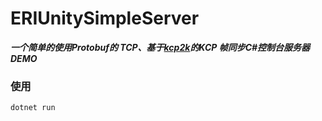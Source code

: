 # ERIUnitySimpleServer
***一个简单的使用Protobuf的 TCP、基于[kcp2k](https://github.com/MirrorNetworking/kcp2k)的KCP 帧同步C#控制台服务器DEMO***

### 使用
`dotnet run`
